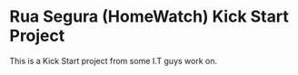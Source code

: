 # Rua Segura (HomeWatch)  Kick Start Project

This is a Kick Start project from some I.T guys work on.   
